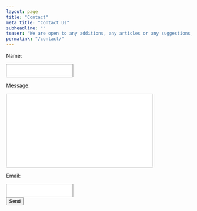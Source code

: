 ```yaml
---
layout: page
title: "Contact"
meta_title: "Contact Us"
subheadline: ""
teaser: "We are open to any additions, any articles or any suggestions, Get in touch with us"
permalink: "/contact/"
---
```

<form id="formaction" method="POST">
    <p>Name: </p><textarea type="text" name="name" style="resize:none;"></textarea><br />
	<p>Message: </p><textarea type="text" name="Message" style="resize:none; height:200px; width:400px;"></textarea><br />
    <p>Email: </p><textarea type="email" name="email" style="resize:none;"></textarea><br />
	<input type="hidden" name="_next" value="/thanks" />
	<input type="text" name="_gotcha" style="display:none" />
    <input type="submit" value="Send">
</form>
<script>
    var contactform =  document.getElementById('formaction');
    contactform.setAttribute('action', '//formspree.io/' + 'resourceshacking' + '@' + 'gmail' + '.' + 'com');
</script>